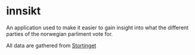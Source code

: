 # innsikt

An application used to make it easier to gain insight into what the different parties of the norwegian parliment vote for.

All data are gathered from [Stortinget](data.stortinget.no)